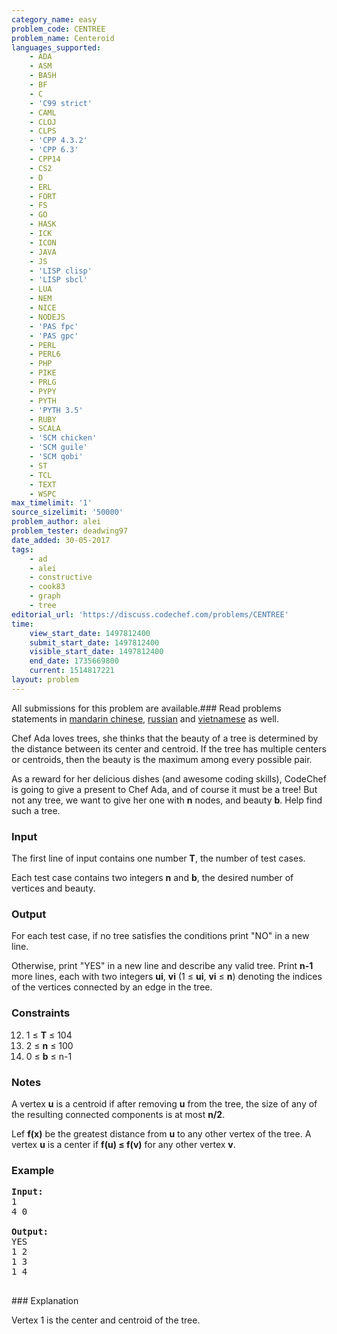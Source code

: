 ```yaml
---
category_name: easy
problem_code: CENTREE
problem_name: Centeroid
languages_supported:
    - ADA
    - ASM
    - BASH
    - BF
    - C
    - 'C99 strict'
    - CAML
    - CLOJ
    - CLPS
    - 'CPP 4.3.2'
    - 'CPP 6.3'
    - CPP14
    - CS2
    - D
    - ERL
    - FORT
    - FS
    - GO
    - HASK
    - ICK
    - ICON
    - JAVA
    - JS
    - 'LISP clisp'
    - 'LISP sbcl'
    - LUA
    - NEM
    - NICE
    - NODEJS
    - 'PAS fpc'
    - 'PAS gpc'
    - PERL
    - PERL6
    - PHP
    - PIKE
    - PRLG
    - PYPY
    - PYTH
    - 'PYTH 3.5'
    - RUBY
    - SCALA
    - 'SCM chicken'
    - 'SCM guile'
    - 'SCM qobi'
    - ST
    - TCL
    - TEXT
    - WSPC
max_timelimit: '1'
source_sizelimit: '50000'
problem_author: alei
problem_tester: deadwing97
date_added: 30-05-2017
tags:
    - ad
    - alei
    - constructive
    - cook83
    - graph
    - tree
editorial_url: 'https://discuss.codechef.com/problems/CENTREE'
time:
    view_start_date: 1497812400
    submit_start_date: 1497812400
    visible_start_date: 1497812400
    end_date: 1735669800
    current: 1514817221
layout: problem
---
```

All submissions for this problem are available.### Read problems statements in [mandarin chinese](http://www.codechef.com/download/translated/COOK83/mandarin/CENTREE.pdf), [russian](http://www.codechef.com/download/translated/COOK83/russian/CENTREE.pdf) and [vietnamese](http://www.codechef.com/download/translated/COOK83/vietnamese/CENTREE.pdf) as well.

Chef Ada loves trees, she thinks that the beauty of a tree is determined by the distance between its center and centroid. If the tree has multiple centers or centroids, then the beauty is the maximum among every possible pair.

As a reward for her delicious dishes (and awesome coding skills), CodeChef is going to give a present to Chef Ada, and of course it must be a tree! But not any tree, we want to give her one with **n** nodes, and beauty **b**. Help find such a tree.

### Input

The first line of input contains one number **T**, the number of test cases.

Each test case contains two integers **n** and **b**, the desired number of vertices and beauty.

### Output

For each test case, if no tree satisfies the conditions print "NO" in a new line.

Otherwise, print "YES" in a new line and describe any valid tree. Print **n-1** more lines, each with two integers **ui**, **vi** (1 ≤ **ui**, **vi** ≤ **n**) denoting the indices of the vertices connected by an edge in the tree.

### Constraints

12. 1 ≤ **T** ≤ 104
13. 2 ≤ **n** ≤ 100
14. 0 ≤ **b** ≤ n-1
### Notes

A vertex **u** is a centroid if after removing **u** from the tree, the size of any of the resulting connected components is at most **n/2**.

Lef **f(x)** be the greatest distance from **u** to any other vertex of the tree. A vertex **u** is a center if **f(u) ≤ f(v)**  for any other vertex **v**.

### Example

<pre>
<b>Input:</b>
1
4 0

<b>Output:</b>
YES
1 2
1 3
1 4

</pre>### Explanation
Vertex 1 is the center and centroid of the tree.
